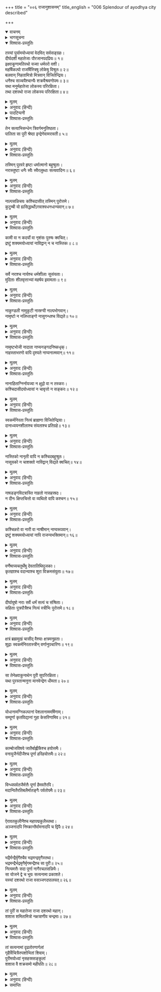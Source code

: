 +++
title = "००६ राजानुशासनम्"
title_english = "006 Splendour of ayodhya city described"

+++
<details open><summary>वाचनम्</summary>
<div caption="श्रीराम-हरिसीताराममूर्ति-घनपाठिभ्यां वचनम्" class="audioEmbed" src="https://archive.org/download/Ramayana-recitation-Sriram-harisItArAmamUrti-Ghanapaati-v2/Kanda_1/Kanda_1_BK-006-Raajaanu_Shaasavam.mp3"></div>
</details>

<details><summary>भागसूचना</summary>

6. राजा दशरथके शासनकालमें अयोध्या और वहाँके नागरिकोंकी उत्तम स्थितिका वर्णन
</details>

<details open><summary>विश्वास-प्रस्तुतिः</summary>

तस्यां पुर्यामयोध्यायां वेदवित् सर्वसङ्ग्रहः।  
दीर्घदर्शी महातेजाः पौरजानपदप्रियः॥ १॥  
इक्ष्वाकूणामतिरथो यज्वा धर्मपरो वशी।  
महर्षिकल्पो राजर्षिस्त्रिषु लोकेषु विश्रुतः॥ २॥  
बलवान् निहतामित्रो मित्रवान् विजितेन्द्रियः।  
धनैश्च सञ्चयैश्चान्यैः शक्रवैश्रवणोपमः॥ ३॥  
यथा मनुर्महातेजा लोकस्य परिरक्षिता।  
तथा दशरथो राजा लोकस्य परिरक्षिता॥ ४॥
</details>

<details><summary>मूलम्</summary>

तस्यां पुर्यामयोध्यायां वेदवित् सर्वसङ्ग्रहः।  
दीर्घदर्शी महातेजाः पौरजानपदप्रियः॥ १॥  
इक्ष्वाकूणामतिरथो यज्वा धर्मपरो वशी।  
महर्षिकल्पो राजर्षिस्त्रिषु लोकेषु विश्रुतः॥ २॥  
बलवान् निहतामित्रो मित्रवान् विजितेन्द्रियः।  
धनैश्च सञ्चयैश्चान्यैः शक्रवैश्रवणोपमः॥ ३॥  
यथा मनुर्महातेजा लोकस्य परिरक्षिता।  
तथा दशरथो राजा लोकस्य परिरक्षिता॥ ४॥
</details>

<details><summary>अनुवाद (हिन्दी)</summary>

उस अयोध्यापुरीमें रहकर राजा दशरथ प्रजावर्गका पालन करते थे। वे वेदोंके विद्वान् तथा सभी उपयोगी वस्तुओंका संग्रह करनेवाले थे। दूरदर्शी और महान् तेजस्वी थे। नगर और जनपदकी प्रजा उनसे बहुत प्रेम रखती थी। वे इक्ष्वाकुकुलके अतिरथी* वीर थे। यज्ञ करनेवाले, धर्मपरायण और जितेन्द्रिय थे। महर्षियोंके समान दिव्य गुणसम्पन्न राजर्षि थे। उनकी तीनों लोकोंमें ख्याति थी। वे बलवान्, शत्रुहीन, मित्रोंसे युक्त एवं इन्द्रियविजयी थे। धन और अन्य वस्तुओंके संचयकी दृष्टिसे इन्द्र और कुबेरके समान जान पड़ते थे। जैसे महातेजस्वी प्रजापति मनु सम्पूर्ण जगत् की रक्षा करते थे, उसी प्रकार महाराज दशरथ भी करते थे॥ १—४॥
</details>

<details><summary>पादटिप्पनी</summary>

* जो दस हजार महारथियोंके साथ अकेला ही युद्ध करनेमें समर्थ हो, वह ‘अतिरथी’ कहलाता है।
</details>

<details open><summary>विश्वास-प्रस्तुतिः</summary>

तेन सत्याभिसन्धेन त्रिवर्गमनुतिष्ठता।  
पालिता सा पुरी श्रेष्ठा इन्द्रेणेवामरावती॥ ५॥
</details>

<details><summary>मूलम्</summary>

तेन सत्याभिसन्धेन त्रिवर्गमनुतिष्ठता।  
पालिता सा पुरी श्रेष्ठा इन्द्रेणेवामरावती॥ ५॥
</details>

<details><summary>अनुवाद (हिन्दी)</summary>

धर्म, अर्थ और कामका सम्पादन करनेवाले कर्मोंका अनुष्ठान करते हुए वे सत्यप्रतिज्ञ नरेश उस श्रेष्ठ अयोध्यापुरीका उसी तरह पालन करते थे, जैसे इन्द्र अमरावतीपुरीका॥ ५॥
</details>

<details open><summary>विश्वास-प्रस्तुतिः</summary>

तस्मिन् पुरवरे हृष्टा धर्मात्मानो बहुश्रुताः।  
नरास्तुष्टा धनैः स्वैः स्वैरलुब्धाः सत्यवादिनः॥ ६॥
</details>

<details><summary>मूलम्</summary>

तस्मिन् पुरवरे हृष्टा धर्मात्मानो बहुश्रुताः।  
नरास्तुष्टा धनैः स्वैः स्वैरलुब्धाः सत्यवादिनः॥ ६॥
</details>

<details><summary>अनुवाद (हिन्दी)</summary>

उस उत्तम नगरमें निवास करनेवाले सभी मनुष्य प्रसन्न, धर्मात्मा, बहुश्रुत, निर्लोभ, सत्यवादी तथा अपने-अपने धनसे संतुष्ट रहनेवाले थे॥ ६॥
</details>

<details open><summary>विश्वास-प्रस्तुतिः</summary>

नाल्पसन्निचयः कश्चिदासीत् तस्मिन् पुरोत्तमे।  
कुटुम्बी यो ह्यसिद्धार्थोऽगवाश्वधनधान्यवान्॥ ७॥
</details>

<details><summary>मूलम्</summary>

नाल्पसन्निचयः कश्चिदासीत् तस्मिन् पुरोत्तमे।  
कुटुम्बी यो ह्यसिद्धार्थोऽगवाश्वधनधान्यवान्॥ ७॥
</details>

<details><summary>अनुवाद (हिन्दी)</summary>

उस श्रेष्ठ पुरीमें कोई भी ऐसा कुटुम्बी नहीं था, जिसके पास उत्कृष्ट वस्तुओंका संग्रह अधिक मात्रामें न हो, जिसके धर्म, अर्थ और काममय पुरुषार्थ सिद्ध न हो गये हों तथा जिसके पास गाय-बैल, घोड़े, धन-धान्य आदिका अभाव हो॥ ७॥
</details>

<details open><summary>विश्वास-प्रस्तुतिः</summary>

कामी वा न कदर्यो वा नृशंसः पुरुषः क्वचित्।  
द्रष्टुं शक्यमयोध्यायां नाविद्वान् न च नास्तिकः॥ ८॥
</details>

<details><summary>मूलम्</summary>

कामी वा न कदर्यो वा नृशंसः पुरुषः क्वचित्।  
द्रष्टुं शक्यमयोध्यायां नाविद्वान् न च नास्तिकः॥ ८॥
</details>

<details><summary>अनुवाद (हिन्दी)</summary>

अयोध्यामें कहीं भी कोई कामी, कृपण, क्रूर, मूर्ख और नास्तिक मनुष्य देखनेको भी नहीं मिलता था॥ ८॥
</details>

<details open><summary>विश्वास-प्रस्तुतिः</summary>

सर्वे नराश्च नार्यश्च धर्मशीलाः सुसंयताः।  
मुदिताः शीलवृत्ताभ्यां महर्षय इवामलाः॥ ९॥
</details>

<details><summary>मूलम्</summary>

सर्वे नराश्च नार्यश्च धर्मशीलाः सुसंयताः।  
मुदिताः शीलवृत्ताभ्यां महर्षय इवामलाः॥ ९॥
</details>

<details><summary>अनुवाद (हिन्दी)</summary>

वहाँके सभी स्त्री-पुरुष धर्मशील, संयमी, सदा प्रसन्न रहनेवाले तथा शील और सदाचारकी दृष्टिसे महर्षियोंकी भाँति निर्मल थे॥ ९॥
</details>

<details open><summary>विश्वास-प्रस्तुतिः</summary>

नाकुण्डली नामुकुटी नास्रग्वी नाल्पभोगवान्।  
नामृष्टो न नलिप्ताङ्गो नासुगन्धश्च विद्यते॥ १०॥
</details>

<details><summary>मूलम्</summary>

नाकुण्डली नामुकुटी नास्रग्वी नाल्पभोगवान्।  
नामृष्टो न नलिप्ताङ्गो नासुगन्धश्च विद्यते॥ १०॥
</details>

<details><summary>अनुवाद (हिन्दी)</summary>

वहाँ कोई भी कुण्डल, मुकुट और पुष्पहारसे शून्य नहीं था। किसीके पास भोग-सामग्रीकी कमी नहीं थी। कोई भी ऐसा नहीं था, जो नहा-धोकर साफ-सुथरा न हो, जिसके अंगोंमें चन्दनका लेप न हुआ हो तथा जो सुगन्धसे वञ्चित हो॥ १०॥
</details>

<details open><summary>विश्वास-प्रस्तुतिः</summary>

नामृष्टभोजी नादाता नाप्यनङ्गदनिष्कधृक्।  
नाहस्ताभरणो वापि दृश्यते नाप्यनात्मवान्॥ ११॥
</details>

<details><summary>मूलम्</summary>

नामृष्टभोजी नादाता नाप्यनङ्गदनिष्कधृक्।  
नाहस्ताभरणो वापि दृश्यते नाप्यनात्मवान्॥ ११॥
</details>

<details><summary>अनुवाद (हिन्दी)</summary>

अपवित्र अन्न भोजन करनेवाला, दान न देनेवाला तथा मनको काबूमें न रखनेवाला मनुष्य तो वहाँ कोई दिखायी ही नहीं देता था। कोई भी ऐसा पुरुष देखनेमें नहीं आता था, जो बाजूबन्द, निष्क (स्वर्णपदक या मोहर) तथा हाथका आभूषण (कड़ा आदि) धारण न किये हो॥ ११॥
</details>

<details open><summary>विश्वास-प्रस्तुतिः</summary>

नानाहिताग्निर्नायज्वा न क्षुद्रो वा न तस्करः।  
कश्चिदासीदयोध्यायां न चावृत्तो न सङ्करः॥ १२॥
</details>

<details><summary>मूलम्</summary>

नानाहिताग्निर्नायज्वा न क्षुद्रो वा न तस्करः।  
कश्चिदासीदयोध्यायां न चावृत्तो न सङ्करः॥ १२॥
</details>

<details><summary>अनुवाद (हिन्दी)</summary>

अयोध्यामें कोई भी ऐसा नहीं था, जो अग्निहोत्र और यज्ञ न करता हो; जो क्षुद्र, चोर, सदाचारशून्य अथवा वर्णसंकर हो॥ १२॥
</details>

<details open><summary>विश्वास-प्रस्तुतिः</summary>

स्वकर्मनिरता नित्यं ब्राह्मणा विजितेन्द्रियाः।  
दानाध्ययनशीलाश्च संयताश्च प्रतिग्रहे॥ १३॥
</details>

<details><summary>मूलम्</summary>

स्वकर्मनिरता नित्यं ब्राह्मणा विजितेन्द्रियाः।  
दानाध्ययनशीलाश्च संयताश्च प्रतिग्रहे॥ १३॥
</details>

<details><summary>अनुवाद (हिन्दी)</summary>

वहाँ निवास करनेवाले ब्राह्मण सदा अपने कर्मोंमें लगे रहते, इन्द्रियोंको वशमें रखते, दान और स्वाध्याय करते तथा प्रतिग्रहसे बचे रहते थे॥ १३॥
</details>

<details open><summary>विश्वास-प्रस्तुतिः</summary>

नास्तिको नानृती वापि न कश्चिदबहुश्रुतः।  
नासूयको न चाशक्तो नाविद्वान् विद्यते क्वचित्॥ १४॥
</details>

<details><summary>मूलम्</summary>

नास्तिको नानृती वापि न कश्चिदबहुश्रुतः।  
नासूयको न चाशक्तो नाविद्वान् विद्यते क्वचित्॥ १४॥
</details>

<details><summary>अनुवाद (हिन्दी)</summary>

वहाँ कहीं एक भी ऐसा द्विज नहीं था, जो नास्तिक, असत्यवादी, अनेक शास्त्रोंके ज्ञानसे रहित, दूसरोंके दोष ढूँढ़नेवाला, साधनमें असमर्थ और विद्याहीन हो॥
</details>

<details open><summary>विश्वास-प्रस्तुतिः</summary>

नाषडङ्गविदत्रास्ति नाव्रतो नासहस्रदः।  
न दीनः क्षिप्तचित्तो वा व्यथितो वापि कश्चन॥ १५॥
</details>

<details><summary>मूलम्</summary>

नाषडङ्गविदत्रास्ति नाव्रतो नासहस्रदः।  
न दीनः क्षिप्तचित्तो वा व्यथितो वापि कश्चन॥ १५॥
</details>

<details><summary>अनुवाद (हिन्दी)</summary>

उस पुरीमें वेदके छहों अंगोंको न जाननेवाला, व्रतहीन, सहस्रोंसे कम दान देनेवाला, दीन, विक्षिप्त-चित्त अथवा दुःखी भी कोई नहीं था॥ १५॥
</details>

<details open><summary>विश्वास-प्रस्तुतिः</summary>

कश्चिन्नरो वा नारी वा नाश्रीमान् नाप्यरूपवान्।  
द्रष्टुं शक्यमयोध्यायां नापि राजन्यभक्तिमान्॥ १६॥
</details>

<details><summary>मूलम्</summary>

कश्चिन्नरो वा नारी वा नाश्रीमान् नाप्यरूपवान्।  
द्रष्टुं शक्यमयोध्यायां नापि राजन्यभक्तिमान्॥ १६॥
</details>

<details><summary>अनुवाद (हिन्दी)</summary>

अयोध्यामें कोई भी स्त्री या पुरुष ऐसा नहीं देखा जा सकता था, जो श्रीहीन, रूपरहित तथा राजभक्तिसे शून्य हो॥ १६॥
</details>

<details open><summary>विश्वास-प्रस्तुतिः</summary>

वर्णेष्वग्र्यचतुर्थेषु देवतातिथिपूजकाः।  
कृतज्ञाश्च वदान्याश्च शूरा विक्रमसंयुताः॥ १७॥
</details>

<details><summary>मूलम्</summary>

वर्णेष्वग्र्यचतुर्थेषु देवतातिथिपूजकाः।  
कृतज्ञाश्च वदान्याश्च शूरा विक्रमसंयुताः॥ १७॥
</details>

<details><summary>अनुवाद (हिन्दी)</summary>

ब्राह्मण आदि चारों वर्णोंके लोग देवता और अतिथियोंके पूजक, कृतज्ञ, उदार, शूरवीर और पराक्रमी थे॥ १७॥
</details>

<details open><summary>विश्वास-प्रस्तुतिः</summary>

दीर्घायुषो नराः सर्वे धर्मं सत्यं च संश्रिताः।  
सहिताः पुत्रपौत्रैश्च नित्यं स्त्रीभिः पुरोत्तमे॥ १८॥
</details>

<details><summary>मूलम्</summary>

दीर्घायुषो नराः सर्वे धर्मं सत्यं च संश्रिताः।  
सहिताः पुत्रपौत्रैश्च नित्यं स्त्रीभिः पुरोत्तमे॥ १८॥
</details>

<details><summary>अनुवाद (हिन्दी)</summary>

उस श्रेष्ठ नगरमें निवास करनेवाले सब मनुष्य दीर्घायु तथा धर्म और सत्यका आश्रय लेनेवाले थे। वे सदा स्त्री-पुत्र और पौत्र आदि परिवारके साथ सुखसे रहते थे॥ १८॥
</details>

<details open><summary>विश्वास-प्रस्तुतिः</summary>

क्षत्रं ब्रह्ममुखं चासीद् वैश्याः क्षत्रमनुव्रताः।  
शूद्राः स्वकर्मनिरतास्त्रीन् वर्णानुपचारिणः॥ १९॥
</details>

<details><summary>मूलम्</summary>

क्षत्रं ब्रह्ममुखं चासीद् वैश्याः क्षत्रमनुव्रताः।  
शूद्राः स्वकर्मनिरतास्त्रीन् वर्णानुपचारिणः॥ १९॥
</details>

<details><summary>अनुवाद (हिन्दी)</summary>

क्षत्रिय ब्राह्मणोंका मुँह जोहते थे, वैश्य क्षत्रियोंकी आज्ञाका पालन करते थे और शूद्र अपने कर्तव्यका पालन करते हुए उपर्युक्त तीनों वर्णोंकी सेवामें संलग्न रहते थे॥ १९॥
</details>

<details open><summary>विश्वास-प्रस्तुतिः</summary>

सा तेनेक्ष्वाकुनाथेन पुरी सुपरिरक्षिता।  
यथा पुरस्तान्मनुना मानवेन्द्रेण धीमता॥ २०॥
</details>

<details><summary>मूलम्</summary>

सा तेनेक्ष्वाकुनाथेन पुरी सुपरिरक्षिता।  
यथा पुरस्तान्मनुना मानवेन्द्रेण धीमता॥ २०॥
</details>

<details><summary>अनुवाद (हिन्दी)</summary>

इक्ष्वाकुकुलके स्वामी राजा दशरथ अयोध्यापुरीकी रक्षा उसी प्रकार करते थे, जैसे बुद्धिमान् महाराज मनुने पूर्वकालमें उसकी रक्षा की थी॥ २०॥
</details>

<details open><summary>विश्वास-प्रस्तुतिः</summary>

योधानामग्निकल्पानां पेशलानाममर्षिणाम्।  
सम्पूर्णा कृतविद्यानां गुहा केसरिणामिव॥ २१॥
</details>

<details><summary>मूलम्</summary>

योधानामग्निकल्पानां पेशलानाममर्षिणाम्।  
सम्पूर्णा कृतविद्यानां गुहा केसरिणामिव॥ २१॥
</details>

<details><summary>अनुवाद (हिन्दी)</summary>

शौर्यकी अधिकताके कारण अग्निके समान दुर्धर्ष, कुटिलतासे रहित, अपमानको सहन करनेमें असमर्थ तथा अस्त्र-शस्त्रोंके ज्ञाता योद्धाओंके समुदायसे वह पुरी उसी तरह भरी-पूरी रहती थी, जैसे पर्वतोंकी गुफा सिंहोंके समूहसे परिपूर्ण होती है॥ २१॥
</details>

<details open><summary>विश्वास-प्रस्तुतिः</summary>

काम्बोजविषये जातैर्बाह्लीकैश्च हयोत्तमैः।  
वनायुजैर्नदीजैश्च पूर्णा हरिहयोत्तमैः॥ २२॥
</details>

<details><summary>मूलम्</summary>

काम्बोजविषये जातैर्बाह्लीकैश्च हयोत्तमैः।  
वनायुजैर्नदीजैश्च पूर्णा हरिहयोत्तमैः॥ २२॥
</details>

<details><summary>अनुवाद (हिन्दी)</summary>

काम्बोज और बाह्लीक देशमें उत्पन्न हुए उत्तम घोड़ोंसे, वनायु देशके अश्वोंसे तथा सिन्धुनदके निकट पैदा होनेवाले दरियाई घोड़ोंसे, जो इन्द्रके अश्व उच्चैःश्रवाके समान श्रेष्ठ थे, अयोध्यापुरी भरी रहती थी॥ २२॥
</details>

<details open><summary>विश्वास-प्रस्तुतिः</summary>

विन्ध्यपर्वतजैर्मत्तैः पूर्णा हैमवतैरपि।  
मदान्वितैरतिबलैर्मातङ्गैः पर्वतोपमैः॥ २३॥
</details>

<details><summary>मूलम्</summary>

विन्ध्यपर्वतजैर्मत्तैः पूर्णा हैमवतैरपि।  
मदान्वितैरतिबलैर्मातङ्गैः पर्वतोपमैः॥ २३॥
</details>

<details><summary>अनुवाद (हिन्दी)</summary>

विन्ध्य और हिमालय पर्वतोंमें उत्पन्न होनेवाले अत्यन्त बलशाली पर्वताकार मदमत्त गजराजोंसे भी वह नगरी परिपूर्ण रहती थी॥ २३॥
</details>

<details open><summary>विश्वास-प्रस्तुतिः</summary>

ऐरावतकुलीनैश्च महापद्मकुलैस्तथा।  
अञ्जनादपि निष्क्रान्तैर्वामनादपि च द्विपैः॥ २४॥
</details>

<details><summary>मूलम्</summary>

ऐरावतकुलीनैश्च महापद्मकुलैस्तथा।  
अञ्जनादपि निष्क्रान्तैर्वामनादपि च द्विपैः॥ २४॥
</details>

<details><summary>अनुवाद (हिन्दी)</summary>

ऐरावतकुलमें उत्पन्न, महापद्मके वंशमें पैदा हुए तथा अञ्जन और वामन नामक दिग्गजोंसे भी प्रकट हुए हाथी उस पुरीकी पूर्णतामें सहायक हो रहे थे॥ २४॥
</details>

<details open><summary>विश्वास-प्रस्तुतिः</summary>

भद्रैर्मन्द्रैर्मृगैश्चैव भद्रमन्द्रमृगैस्तथा।  
भद्रमन्द्रैर्भद्रमृगैर्मृगमन्द्रैश्च सा पुरी॥ २५॥  
नित्यमत्तैः सदा पूर्णा नागैरचलसन्निभैः।  
सा योजने द्वे च भूयः सत्यनामा प्रकाशते।  
यस्यां दशरथो राजा वसञ्जगदपालयत्॥ २६॥
</details>

<details><summary>मूलम्</summary>

भद्रैर्मन्द्रैर्मृगैश्चैव भद्रमन्द्रमृगैस्तथा।  
भद्रमन्द्रैर्भद्रमृगैर्मृगमन्द्रैश्च सा पुरी॥ २५॥  
नित्यमत्तैः सदा पूर्णा नागैरचलसन्निभैः।  
सा योजने द्वे च भूयः सत्यनामा प्रकाशते।  
यस्यां दशरथो राजा वसञ्जगदपालयत्॥ २६॥
</details>

<details><summary>अनुवाद (हिन्दी)</summary>

हिमालय पर्वतपर उत्पन्न भद्रजातिके, विन्ध्यपर्वतपर उत्पन्न हुए मन्द्रजातिके तथा सह्यपर्वतपर पैदा हुए मृग जातिके हाथी भी वहाँ मौजूद थे। भद्र, मन्द्र और मृग—इन तीनोंके मेलसे उत्पन्न हुए संकरजातिके, भद्र और मन्द्र—इन दो जातियोंके मेलसे पैदा हुए संकर जातिके, भद्र और मृग जातिके संयोगसे उत्पन्न संकरजातिके तथा मृग और मन्द्र—इन दो जातियोंके सम्मिश्रणसे पैदा हुए पर्वताकार गजराज भी, जो सदा मदोन्मत्त रहते थे, उस पुरीमें भरे हुए थे। (तीन योजनके विस्तारवाली अयोध्यामें) दो योजनकी भूमि तो ऐसी थी, जहाँ पहुँचकर किसीके लिये भी युद्ध करना असम्भव था, इसलिये वह पुरी ‘अयोध्या’ इस सत्य एवं सार्थक नामसे प्रकाशित होती थी; जिसमें रहते हुए राजा दशरथ इस जगत् का (अपने राज्यका) पालन करते थे॥ २५-२६॥
</details>

<details open><summary>विश्वास-प्रस्तुतिः</summary>

तां पुरीं स महातेजा राजा दशरथो महान्।  
शशास शमितामित्रो नक्षत्राणीव चन्द्रमाः॥ २७॥
</details>

<details><summary>मूलम्</summary>

तां पुरीं स महातेजा राजा दशरथो महान्।  
शशास शमितामित्रो नक्षत्राणीव चन्द्रमाः॥ २७॥
</details>

<details><summary>अनुवाद (हिन्दी)</summary>

जैसे चन्द्रमा नक्षत्रलोकका शासन करते हैं, उसी प्रकार महातेजस्वी महाराज दशरथ अयोध्यापुरीका शासन करते थे। उन्होंने अपने समस्त शत्रुओंको नष्ट कर दिया था॥ २७॥
</details>

<details open><summary>विश्वास-प्रस्तुतिः</summary>

तां सत्यनामां दृढतोरणार्गलां  
गृहैर्विचित्रैरुपशोभितां शिवाम्।  
पुरीमयोध्यां नृसहस्रसङ्कुलां  
शशास वै शक्रसमो महीपतिः॥ २८॥
</details>

<details><summary>मूलम्</summary>

तां सत्यनामां दृढतोरणार्गलां  
गृहैर्विचित्रैरुपशोभितां शिवाम्।  
पुरीमयोध्यां नृसहस्रसङ्कुलां  
शशास वै शक्रसमो महीपतिः॥ २८॥
</details>

<details><summary>अनुवाद (हिन्दी)</summary>

जिसका अयोध्या नाम सत्य एवं सार्थक था, जिसके दरवाजे और अर्गला सुदृढ़ थे, जो विचित्र गृहोंसे सदा सुशोभित होती थी, सहस्रों मनुष्योंसे भरी हुई उस कल्याणमयी पुरीका इन्द्रतुल्य तेजस्वी राजा दशरथ न्यायपूर्वक शासन करते थे॥ २८॥
</details>

<details><summary>समाप्तिः</summary>

इत्यार्षे श्रीमद्रामायणे वाल्मीकीये आदिकाव्ये बालकाण्डे षष्ठः सर्गः॥ ६॥  
इस प्रकार श्रीवाल्मीकिनिर्मित आर्षरामायण आदिकाव्यके बालकाण्डमें छठा सर्ग पूरा हुआ॥ ६॥
</details>


